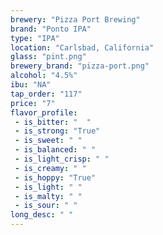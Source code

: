 ```yaml
---
brewery: "Pizza Port Brewing"
brand: "Ponto IPA"
type: "IPA"
location: "Carlsbad, California"
glass: "pint.png"
brewery_brand: "pizza-port.png"
alcohol: "4.5%"
ibu: "NA"
tap_order: "117"
price: "7"
flavor_profile:
 - is_bitter: "  "
 - is_strong: "True"
 - is_sweet: " "
 - is_balanced: " "
 - is_light_crisp: " "
 - is_creamy: " "
 - is_hoppy: "True"
 - is_light: " "
 - is_malty: " "
 - is_sour: " "
long_desc: " "
---
```

